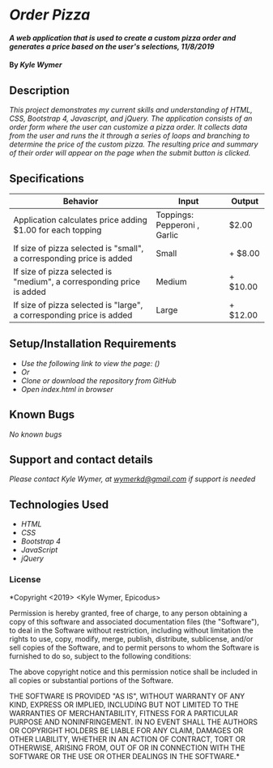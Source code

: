 # _Order Pizza_

#### _A web application that is used to create a custom pizza order and generates a price based on the user's selections, 11/8/2019_

#### By _**Kyle Wymer**_

## Description

_This project demonstrates my current skills and understanding of HTML, CSS, Bootstrap 4, Javascript, and jQuery. The application consists of an order form where the user can customize a pizza order. It collects data from the user and runs the it through a series of loops and branching to determine the price of the custom pizza. The resulting price and summary of their order will appear on the page when the submit button is clicked._


## Specifications

|  Behavior | Input  | Output  |
|---|---|---|
| Application calculates price adding $1.00 for each topping| Toppings: Pepperoni , Garlic | $2.00|
| If size of pizza selected is "small", a corresponding price is added| Small | + $8.00|
| If size of pizza selected is "medium", a corresponding price is added| Medium | + $10.00|
| If size of pizza selected is "large", a corresponding price is added| Large | + $12.00|

## Setup/Installation Requirements
* _Use the following link to view the page: ()_
* _Or_
* _Clone or download the repository from GitHub_
* _Open index.html in browser_

## Known Bugs

_No known bugs_

## Support and contact details

_Please contact Kyle Wymer, at wymerkd@gmail.com if support is needed_

## Technologies Used

* _HTML_
* _CSS_
* _Bootstrap 4_
* _JavaScript_
* _jQuery_

### License

*Copyright <2019> <Kyle Wymer, Epicodus>

Permission is hereby granted, free of charge, to any person obtaining a copy of this software and associated documentation files (the "Software"), to deal in the Software without restriction, including without limitation the rights to use, copy, modify, merge, publish, distribute, sublicense, and/or sell copies of the Software, and to permit persons to whom the Software is furnished to do so, subject to the following conditions:

The above copyright notice and this permission notice shall be included in all copies or substantial portions of the Software.

THE SOFTWARE IS PROVIDED "AS IS", WITHOUT WARRANTY OF ANY KIND, EXPRESS OR IMPLIED, INCLUDING BUT NOT LIMITED TO THE WARRANTIES OF MERCHANTABILITY, FITNESS FOR A PARTICULAR PURPOSE AND NONINFRINGEMENT. IN NO EVENT SHALL THE AUTHORS OR COPYRIGHT HOLDERS BE LIABLE FOR ANY CLAIM, DAMAGES OR OTHER LIABILITY, WHETHER IN AN ACTION OF CONTRACT, TORT OR OTHERWISE, ARISING FROM, OUT OF OR IN CONNECTION WITH THE SOFTWARE OR THE USE OR OTHER DEALINGS IN THE SOFTWARE.*
